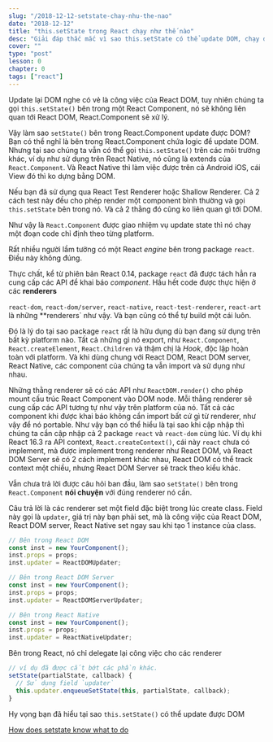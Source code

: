 ```yaml
---
slug: "/2018-12-12-setstate-chay-nhu-the-nao"
date: "2018-12-12"
title: "this.setState trong React chạy như thế nào"
desc: "Giải đáp thắc mắc vì sao this.setState có thể update DOM, chạy được trên mobile, chạy được trên bất kỳ môi trường nào"
cover: ""
type: "post"
lesson: 0
chapter: 0
tags: ["react"]
---
```



Update lại DOM nghe có vẻ là công việc của React DOM, tuy nhiên chúng ta gọi `this.setState()` bên trong một React Component,  nó sẽ không liên quan tới React DOM, React.Component sẽ xử lý.

Vậy làm sao `setState()` bên trong React.Component update được DOM? Bạn có thể nghĩ là bên trong React.Component chứa logic để update DOM. Nhưng tại sao chúng ta vẫn có thể gọi `this.setState()` trên các môi trường khác, ví dụ như sử dụng trên React Native, nó cũng là extends của `React.Component`. Và React Native thì làm việc được trên cả Android iOS, cái View đó thì ko dựng bằng DOM.

Nếu bạn đã sử dụng qua React Test Renderer hoặc Shallow Renderer. Cả 2 cách test này đều cho phép render một component bình thường và gọi `this.setState` bên trong nó. Và cả 2 thằng đó cũng ko liên quan gì tới DOM.

Như vậy là `React.Component` được giao nhiệm vụ update state thì nó chạy một đoạn code chỉ định theo từng platform.

Rất nhiều người lầm tưởng có một React *engine* bên trong package `react`. Điều này không đúng.

Thực chất, kể từ phiên bản React 0.14, package `react` đã được tách hẳn ra cung cấp các API để khai báo *component*. Hầu hết code được thực hiện ở các **renderers**

`react-dom`, `react-dom/server`, `react-native`, `react-test-renderer`, `react-art` là những **renderers` như vậy. Và bạn cũng có thể tự build một cái  luôn.

Đó là lý do tại sao package `react` rất là hữu dụng dù bạn đang sử dụng trên bất kỳ platform nào. Tất cả những gì nó export, như `React.Component`, `React.createElement`, `React.Children` và thậm chị là *Hook*, độc lập hoàn toàn với platform. Và khi dùng chung với React DOM, React DOM server, React Native, các component của chúng ta vẫn import và sử dụng như nhau.

Những thằng renderer sẽ có các API như `ReactDOM.render()` cho phép mount cấu trúc React Component vào DOM node. Mỗi thằng renderer sẽ cung cấp các API tương tự như vậy trên platform của nó. Tất cả các component khi được khai báo không cần import bất cứ gì từ renderer, như vậy để nó portable.
Như vậy bạn có thể hiểu là tại sao khi cập nhập thì chúng ta cần cập nhập cả 2 package `react` và `react-dom` cùng lúc. Ví dụ khi React 16.3 ra API context, `React.createContext()`, cái này `react` chưa có implement, mà được implement trong renderer như  React DOM, và React DOM Server sẽ có 2 cách implement khác nhau, React DOM có thể track context một chiều, nhưng React DOM Server sẽ track theo kiểu khác.

Vẫn chưa trả lời được câu hỏi ban đầu, làm sao `setState()` bên trong `React.Component` **nói chuyện** với đúng renderer nó cần.

Câu trả lời là các renderer set một field đặc biệt trong lúc create class. Field này gọi là `updater`, giá trị này bạn phải set, mà là công việc của React DOM, React DOM server, React Native set ngay sau khi tạo 1 instance của class.

```js
// Bên trong React DOM
const inst = new YourComponent();
inst.props = props;
inst.updater = ReactDOMUpdater;

// Bên trong React DOM Server
const inst = new YourComponent();
inst.props = props;
inst.updater = ReactDOMServerUpdater;

// Bên trong React Native
const inst = new YourComponent();
inst.props = props;
inst.updater = ReactNativeUpdater;
```
Bên trong React, nó chỉ delegate lại công việc cho các renderer

```js
// ví dụ đã được cắt bớt các phần khác.
setState(partialState, callback) {
  // Sử dụng field `updater`
  this.updater.enqueueSetState(this, partialState, callback);
}
```
Hy vọng bạn đã hiểu tại sao `this.setState()` có thể update được DOM



<a target="_blank" rel="noopener noreferrer" href="https://overreacted.io/how-does-setstate-know-what-to-do/">How does setstate know what to do</a>